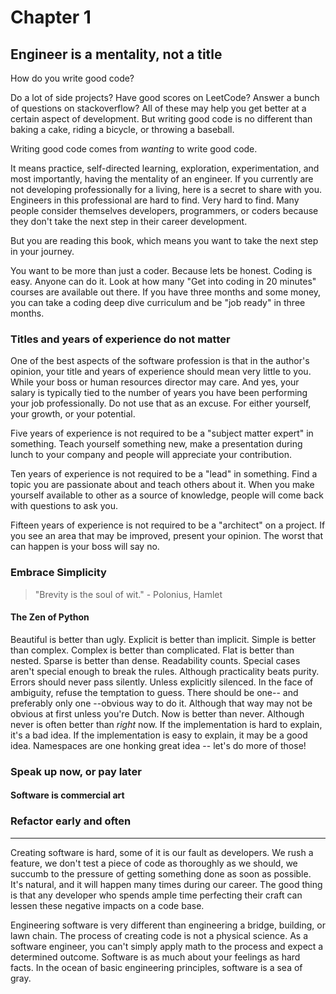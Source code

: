 # Chapter 1

## Engineer is a mentality, not a title

How do you write good code?

Do a lot of side projects? Have good scores on LeetCode? Answer a bunch of questions on stackoverflow? All of these may help you get better at a certain aspect of development. But writing good code is no different than baking a cake, riding a bicycle, or throwing a baseball.

Writing good code comes from *wanting* to write good code.

It means practice, self-directed learning, exploration, experimentation, and most importantly, having the mentality of an engineer. If you currently are not developing professionally for a living, here is a secret to share with you. Engineers in this professional are hard to find. Very hard to find. Many people consider themselves developers, programmers, or coders because they don't take the next step in their career development.

But you are reading this book, which means you want to take the next step in your journey.

You want to be more than just a coder. Because lets be honest. Coding is easy. Anyone can do it. Look at how many "Get into coding in 20 minutes" courses are available out there. If you have three months and some money, you can take a coding deep dive curriculum and be "job ready" in three months.

### Titles and years of experience do not matter

One of the best aspects of the software profession is that in the author's opinion, your title and years of experience should mean very little to you. While your boss or human resources director may care. And yes, your salary is typically tied to the number of years you have been performing your job professionally. Do not use that as an excuse. For either yourself, your growth, or your potential.

Five years of experience is not required to be a "subject matter expert" in something. Teach yourself something new, make a presentation during lunch to your company and people will appreciate your contribution.

Ten years of experience is not required to be a "lead" in something. Find a topic you are passionate about and teach others about it. When you make yourself available to other as a source of knowledge, people will come back with questions to ask you.

Fifteen years of experience is not required to be a "architect" on a project. If you see an area that may be improved, present your opinion. The worst that can happen is your boss will say no.

### Embrace Simplicity

> "Brevity is the soul of wit." - Polonius, Hamlet

#### The Zen of Python

Beautiful is better than ugly.
Explicit is better than implicit.
Simple is better than complex.
Complex is better than complicated.
Flat is better than nested.
Sparse is better than dense.
Readability counts.
Special cases aren't special enough to break the rules.
Although practicality beats purity.
Errors should never pass silently.
Unless explicitly silenced.
In the face of ambiguity, refuse the temptation to guess.
There should be one-- and preferably only one --obvious way to do it.
Although that way may not be obvious at first unless you're Dutch.
Now is better than never.
Although never is often better than *right* now.
If the implementation is hard to explain, it's a bad idea.
If the implementation is easy to explain, it may be a good idea.
Namespaces are one honking great idea -- let's do more of those!

### Speak up now, or pay later

#### Software is commercial art

### Refactor early and often

---

Creating software is hard, some of it is our fault as developers. We rush a feature, we don't test a piece of code as thoroughly as we should, we succumb to the pressure of getting something done as soon as possible. It's natural, and it will happen many times during our career. The good thing is that any developer who spends ample time perfecting their craft can lessen these negative impacts on a code base.

Engineering software is very different than engineering a bridge, building, or lawn chain. The process of creating code is not a physical science. As a software engineer, you can't simply apply math to the process and expect a determined outcome. Software is as much about your feelings as hard facts. In the ocean of basic engineering principles, software is a sea of gray.
